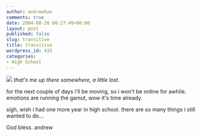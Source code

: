 ```yaml
---
author: andrewhao
comments: true
date: 2004-08-20 00:27:49+00:00
layout: post
published: false
slug: transitive
title: transitive
wordpress_id: 433
categories:
- High School
---
```



![](http://www.berkeley.edu/tour/photos/01.jpg)
_that's me up there somewhere, a little lost._

for the next couple of days i'll be moving, so i won't be online for awhile. emotions are running the gamut, wow it's time already.

sigh, wish i had one more year in high school. there are so many things i still wanted to do...

God bless.
andrew
